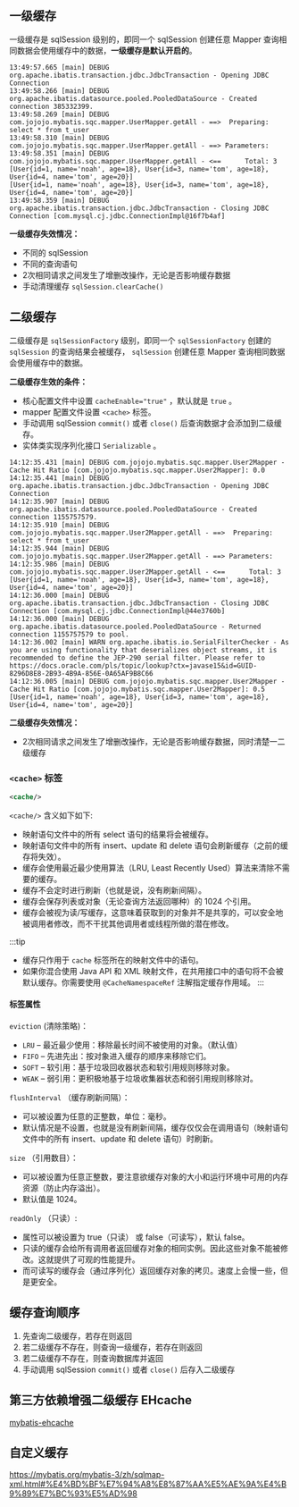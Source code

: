 ## 一级缓存

一级缓存是 sqlSession 级别的，即同一个 sqlSession 创建任意 Mapper 查询相同数据会使用缓存中的数据，**一级缓存是默认开启的**。

```text{3-7}
13:49:57.665 [main] DEBUG org.apache.ibatis.transaction.jdbc.JdbcTransaction - Opening JDBC Connection
13:49:58.266 [main] DEBUG org.apache.ibatis.datasource.pooled.PooledDataSource - Created connection 385332399.
13:49:58.269 [main] DEBUG com.jojojo.mybatis.sqc.mapper.UserMapper.getAll - ==>  Preparing: select * from t_user
13:49:58.310 [main] DEBUG com.jojojo.mybatis.sqc.mapper.UserMapper.getAll - ==> Parameters:
13:49:58.351 [main] DEBUG com.jojojo.mybatis.sqc.mapper.UserMapper.getAll - <==      Total: 3
[User{id=1, name='noah', age=18}, User{id=3, name='tom', age=18}, User{id=4, name='tom', age=20}]
[User{id=1, name='noah', age=18}, User{id=3, name='tom', age=18}, User{id=4, name='tom', age=20}]
13:49:58.359 [main] DEBUG org.apache.ibatis.transaction.jdbc.JdbcTransaction - Closing JDBC Connection [com.mysql.cj.jdbc.ConnectionImpl@16f7b4af]
```

**一级缓存失效情况：**

- 不同的 sqlSession
- 不同的查询语句
- 2次相同请求之间发生了增删改操作，无论是否影响缓存数据
- 手动清理缓存 `sqlSession.clearCache()`

## 二级缓存

二级缓存是 `sqlSessionFactory` 级别，即同一个 `sqlSessionFactory` 创建的 `sqlSession` 的查询结果会被缓存， `sqlSession` 创建任意 Mapper 查询相同数据会使用缓存中的数据。

**二级缓存生效的条件：**

- 核心配置文件中设置 `cacheEnable="true"` ，默认就是 `true` 。
- mapper 配置文件设置 `<cache>` 标签。
- 手动调用 sqlSession `commit()` 或者 `close()` 后查询数据才会添加到二级缓存。
- 实体类实现序列化接口 `Serializable` 。

```text
14:12:35.431 [main] DEBUG com.jojojo.mybatis.sqc.mapper.User2Mapper - Cache Hit Ratio [com.jojojo.mybatis.sqc.mapper.User2Mapper]: 0.0
14:12:35.441 [main] DEBUG org.apache.ibatis.transaction.jdbc.JdbcTransaction - Opening JDBC Connection
14:12:35.907 [main] DEBUG org.apache.ibatis.datasource.pooled.PooledDataSource - Created connection 1155757579.
14:12:35.910 [main] DEBUG com.jojojo.mybatis.sqc.mapper.User2Mapper.getAll - ==>  Preparing: select * from t_user
14:12:35.944 [main] DEBUG com.jojojo.mybatis.sqc.mapper.User2Mapper.getAll - ==> Parameters:
14:12:35.986 [main] DEBUG com.jojojo.mybatis.sqc.mapper.User2Mapper.getAll - <==      Total: 3
[User{id=1, name='noah', age=18}, User{id=3, name='tom', age=18}, User{id=4, name='tom', age=20}]
14:12:36.000 [main] DEBUG org.apache.ibatis.transaction.jdbc.JdbcTransaction - Closing JDBC Connection [com.mysql.cj.jdbc.ConnectionImpl@44e3760b]
14:12:36.000 [main] DEBUG org.apache.ibatis.datasource.pooled.PooledDataSource - Returned connection 1155757579 to pool.
14:12:36.002 [main] WARN org.apache.ibatis.io.SerialFilterChecker - As you are using functionality that deserializes object streams, it is recommended to define the JEP-290 serial filter. Please refer to https://docs.oracle.com/pls/topic/lookup?ctx=javase15&id=GUID-8296D8E8-2B93-4B9A-856E-0A65AF9B8C66
14:12:36.005 [main] DEBUG com.jojojo.mybatis.sqc.mapper.User2Mapper - Cache Hit Ratio [com.jojojo.mybatis.sqc.mapper.User2Mapper]: 0.5
[User{id=1, name='noah', age=18}, User{id=3, name='tom', age=18}, User{id=4, name='tom', age=20}]
```

**二级缓存失效情况：**

- 2次相同请求之间发生了增删改操作，无论是否影响缓存数据，同时清楚一二级缓存

### `<cache>` 标签

```xml
<cache/>
```

`<cache/>` 含义如下如下:

- 映射语句文件中的所有 select 语句的结果将会被缓存。
- 映射语句文件中的所有 insert、update 和 delete 语句会刷新缓存（之前的缓存将失效）。
- 缓存会使用最近最少使用算法（LRU, Least Recently Used）算法来清除不需要的缓存。
- 缓存不会定时进行刷新（也就是说，没有刷新间隔）。
- 缓存会保存列表或对象（无论查询方法返回哪种）的 1024 个引用。
- 缓存会被视为读/写缓存，这意味着获取到的对象并不是共享的，可以安全地被调用者修改，而不干扰其他调用者或线程所做的潜在修改。

:::tip

- 缓存只作用于 `cache` 标签所在的映射文件中的语句。
- 如果你混合使用 Java API 和 XML 映射文件，在共用接口中的语句将不会被默认缓存。你需要使用 `@CacheNamespaceRef` 注解指定缓存作用域。
:::

#### 标签属性

`eviction` (清除策略)：

- `LRU` – 最近最少使用：移除最长时间不被使用的对象。（默认值）
- `FIFO` – 先进先出：按对象进入缓存的顺序来移除它们。
- `SOFT` – 软引用：基于垃圾回收器状态和软引用规则移除对象。
- `WEAK` – 弱引用：更积极地基于垃圾收集器状态和弱引用规则移除对。

`flushInterval` （缓存刷新间隔）：

- 可以被设置为任意的正整数，单位：毫秒。
- 默认情况是不设置，也就是没有刷新间隔，缓存仅仅会在调用语句（映射语句文件中的所有 insert、update 和 delete 语句）时刷新。

`size` （引用数目）：

- 可以被设置为任意正整数，要注意欲缓存对象的大小和运行环境中可用的内存资源（防止内存溢出）。
- 默认值是 1024。

`readOnly` （只读）:

- 属性可以被设置为 true（只读） 或 false（可读写），默认 false。
- 只读的缓存会给所有调用者返回缓存对象的相同实例。因此这些对象不能被修改。这就提供了可观的性能提升。
- 而可读写的缓存会（通过序列化）返回缓存对象的拷贝。速度上会慢一些，但是更安全。

## 缓存查询顺序

1. 先查询二级缓存，若存在则返回
2. 若二级缓存不存在，则查询一级缓存，若存在则返回
3. 若二级缓存不存在，则查询数据库并返回
4. 手动调用 sqlSession `commit()` 或者 `close()` 后存入二级缓存

## 第三方依赖增强二级缓存 EHcache

[mybatis-ehcache](https://mybatis.org/ehcache-cache/)

## 自定义缓存

<https://mybatis.org/mybatis-3/zh/sqlmap-xml.html#%E4%BD%BF%E7%94%A8%E8%87%AA%E5%AE%9A%E4%B9%89%E7%BC%93%E5%AD%98>
